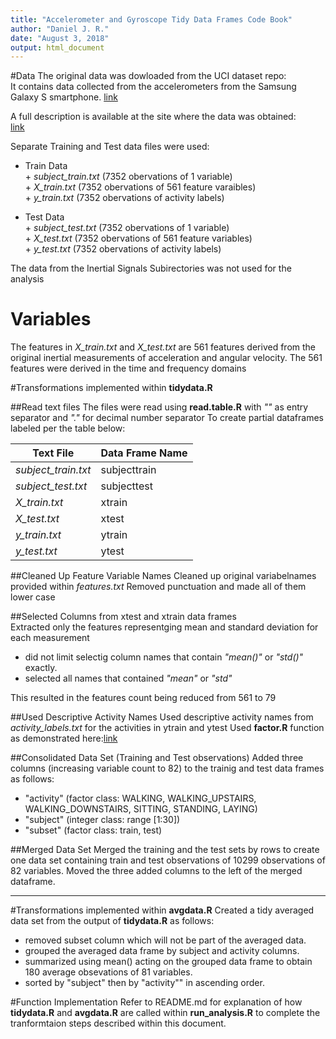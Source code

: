 ```yaml
---
title: "Accelerometer and Gyroscope Tidy Data Frames Code Book"
author: "Daniel J. R."
date: "August 3, 2018"
output: html_document
---
```


#Data
The original data was dowloaded from the UCI dataset repo:  
It contains data collected from the accelerometers from the Samsung Galaxy S smartphone. 
[link](https://d396qusza40orc.cloudfront.net/getdata%2Fprojectfiles%2FUCI%20HAR%20Dataset.zip) 

A full description is available at the site where the data was obtained:  
[link](http://archive.ics.uci.edu/ml/datasets/Human+Activity+Recognition+Using+Smartphones)  

Separate Training and Test data files were used:

* Train Data  
        + *subject_train.txt* (7352 obervations of 1 variable)  
        + *X_train.txt* (7352 obervations of 561 feature varaibles)  
        + *y_train.txt* (7352 obervations of activity labels)  
        
* Test Data  
        + *subject_test.txt* (7352 obervations of 1 variable)  
        + *X_test.txt* (7352 obervations of 561 feature variables)  
        + *y_test.txt* (7352 obervations of activity labels)  

The data from the Inertial Signals Subirectories was not used for the analysis

# Variables
The features in *X_train.txt* and *X_test.txt* are 561 features derived from
the original inertial measurements of acceleration and angular velocity.
The 561 features were derived in the time and frequency domains 

#Transformations implemented within **tidydata.R**

##Read text files
The files were read using **read.table.R** with *""* as entry separator and *"."* for decimal number separator
To create partial dataframes labeled per the table below:

Text File           | Data Frame Name
--------------------|-----------
*subject_train.txt* |subjecttrain
*subject_test.txt*  |subjecttest
*X_train.txt*       |xtrain
*X_test.txt*        |xtest
*y_train.txt*       |ytrain
*y_test.txt*        |ytest

##Cleaned Up Feature Variable Names
Cleaned up original variabelnames provided within *features.txt*
Removed punctuation and made all of them lower case 

##Selected Columns from xtest and xtrain data frames  
Extracted only the features representging mean and standard deviation for each measurement  

* did not limit selectig column names that contain *"mean()"* or *"std()"* exactly.    
* selected all names that contained *"mean"* or *"std"*    

This resulted in the features count being reduced from 561 to 79

##Used Descriptive Activity Names 
Used descriptive activity names from *activity_labels.txt* for the activities in ytrain and ytest
Used **factor.R** function as demonstrated here:[link](https://www.statmethods.net/input/valuelabels.html)


##Consolidated Data Set (Training and Test observations)
Added three columns (increasing variable count to 82) to the trainig and test data frames as follows:

* "activity" (factor class: WALKING, WALKING_UPSTAIRS, WALKING_DOWNSTAIRS, SITTING, STANDING, LAYING)  
* "subject" (integer class: range [1:30])   
* "subset" (factor class: train, test)  

##Merged Data Set
Merged the training and the test sets by rows to create one data set  containing train and test observations
of 10299 observations of 82 variables.
Moved the three added columns to the left of the merged dataframe.

***

#Transformations implemented within **avgdata.R**
Created a tidy averaged data set from the output of **tidydata.R** as follows:  

* removed subset column which will not be part of the averaged data.  
* grouped the averaged data frame by subject and activity columns.  
* summarized using mean() acting on the grouped data frame to obtain 180 average obsevations of 81 variables. 
* sorted by "subject" then by "activity"" in ascending order.  

#Function Implementation
Refer to README.md for explanation of how **tidydata.R** and **avgdata.R** are called within **run_analysis.R** to complete the tranformtaion steps described within this document.